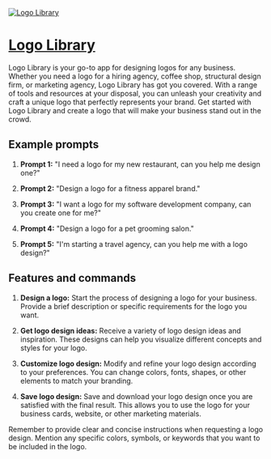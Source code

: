 [![Logo Library](https://files.oaiusercontent.com/file-JhEcpTwLnyzgE6YSdT5B2egk?se=2123-10-17T06%3A21%3A06Z&sp=r&sv=2021-08-06&sr=b&rscc=max-age%3D31536000%2C%20immutable&rscd=attachment%3B%20filename%3D15c3cc5f-dccd-44b0-80dd-874e0d4e481e.png&sig=Nbmxc%2Bh6jEU1TOEMHLeFHlpdRadrfLlfCY/iuU/YOPo%3D)](https://chat.openai.com/g/g-EzdMvi1vQ-logo-library)

# [Logo Library](https://chat.openai.com/g/g-EzdMvi1vQ-logo-library)

Logo Library is your go-to app for designing logos for any business. Whether you need a logo for a hiring agency, coffee shop, structural design firm, or marketing agency, Logo Library has got you covered. With a range of tools and resources at your disposal, you can unleash your creativity and craft a unique logo that perfectly represents your brand. Get started with Logo Library and create a logo that will make your business stand out in the crowd.

## Example prompts

1. **Prompt 1:** "I need a logo for my new restaurant, can you help me design one?"

2. **Prompt 2:** "Design a logo for a fitness apparel brand."

3. **Prompt 3:** "I want a logo for my software development company, can you create one for me?"

4. **Prompt 4:** "Design a logo for a pet grooming salon."

5. **Prompt 5:** "I'm starting a travel agency, can you help me with a logo design?"

## Features and commands

1. **Design a logo:** Start the process of designing a logo for your business. Provide a brief description or specific requirements for the logo you want.

2. **Get logo design ideas:** Receive a variety of logo design ideas and inspiration. These designs can help you visualize different concepts and styles for your logo.

3. **Customize logo design:** Modify and refine your logo design according to your preferences. You can change colors, fonts, shapes, or other elements to match your branding.

4. **Save logo design:** Save and download your logo design once you are satisfied with the final result. This allows you to use the logo for your business cards, website, or other marketing materials.

Remember to provide clear and concise instructions when requesting a logo design. Mention any specific colors, symbols, or keywords that you want to be included in the logo.